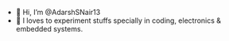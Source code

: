 - 👋 Hi, I’m @AdarshSNair13
- 👀 I loves to experiment stuffs specially in coding, electronics & embedded systems.

<!---
AdarshSNair13/AdarshSNair13 is a ✨ special ✨ repository because its `README.md` (this file) appears on your GitHub profile.
You can click the Preview link to take a look at your changes.
--->
